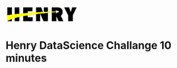 <p align="left">
  <img height="50" src="./logohenry.jpg" />
</p>

# Henry DataScience Challange 10 minutes